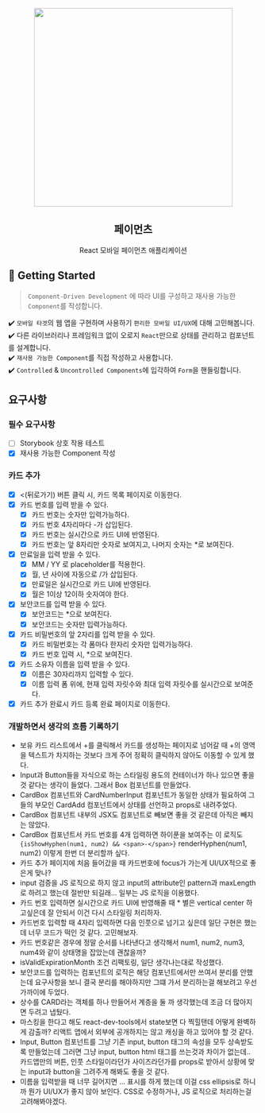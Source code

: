 <p align="middle" >
  <img src="https://techcourse-storage.s3.ap-northeast-2.amazonaws.com/0fefce79602043a9b3281ee1dd8f4be6" width="400">
</p>
<h2 align="middle">페이먼츠</h2>
<p align="middle">React 모바일 페이먼츠 애플리케이션</p>
</p>

## 🚀 Getting Started

> `Component-Driven Development` 에 따라 UI를 구성하고 재사용 가능한 `Component`를 작성합니다.

✔️ `모바일 타겟`의 웹 앱을 구현하며 사용하기 `편리한 모바일 UI/UX`에 대해 고민해봅니다.  
✔️ 다른 라이브러리나 프레임워크 없이 오로지 `React`만으로 상태를 관리하고 컴포넌트를 설계합니다.  
✔️ `재사용 가능한 Component`를 직접 작성하고 사용합니다.  
✔️ `Controlled` & `Uncontrolled Components`에 입각하여 `Form`을 핸들링합니다.

## 요구사항

### 필수 요구사항

- [ ] Storybook 상호 작용 테스트
- [x] 재사용 가능한 Component 작성

### 카드 추가

- [x] <(뒤로가기) 버튼 클릭 시, 카드 목록 페이지로 이동한다.
- [x] 카드 번호를 입력 받을 수 있다.
  - [x] 카드 번호는 숫자만 입력가능하다.
  - [x] 카드 번호 4자리마다 -가 삽입된다.
  - [x] 카드 번호는 실시간으로 카드 UI에 반영된다.
  - [x] 카드 번호는 앞 8자리만 숫자로 보여지고, 나머지 숫자는 \*로 보여진다.
- [x] 만료일을 입력 받을 수 있다.
  - [x] MM / YY 로 placeholder를 적용한다.
  - [x] 월, 년 사이에 자동으로 /가 삽입된다.
  - [x] 만료일은 실시간으로 카드 UI에 반영된다.
  - [x] 월은 1이상 12이하 숫자여야 한다.
- [x] 보안코드를 입력 받을 수 있다.
  - [x] 보안코드는 \*으로 보여진다.
  - [x] 보안코드는 숫자만 입력가능하다.
- [x] 카드 비밀번호의 앞 2자리를 입력 받을 수 있다.
  - [x] 카드 비밀번호는 각 폼마다 한자리 숫자만 입력가능하다.
  - [x] 카드 번호 입력 시, \*으로 보여진다.
- [x] 카드 소유자 이름을 입력 받을 수 있다.
  - [x] 이름은 30자리까지 입력할 수 있다.
  - [x] 이름 입력 폼 위에, 현재 입력 자릿수와 최대 입력 자릿수를 실시간으로 보여준다.
- [x] 카드 추가 완료시 카드 등록 완료 페이지로 이동한다.

### 개발하면서 생각의 흐름 기록하기

- 보유 카드 리스트에서 +를 클릭해서 카드를 생성하는 페이지로 넘어갈 때 +의 영역을 텍스트가 차지하는 것보다 크게 주어 정확히 클릭하지 않아도 이동할 수 있게 했다.
- Input과 Button들을 자식으로 하는 스타일링 용도의 컨테이너가 하나 있으면 좋을 것 같다는 생각이 들었다. 그래서 Box 컴포넌트를 만들었다.
- CardBox 컴포넌트와 CardNumberInput 컴포넌트가 동일한 상태가 필요하여 그들의 부모인 CardAdd 컴포넌트에서 상태를 선언하고 props로 내려주었다.
- CardBox 컴포넌트 내부의 JSX도 컴포넌트로 빼보면 좋을 것 같은데 아직은 빼지는 않았다.
- CardBox 컴포넌트서 카드 번호를 4개 입력하면 하이푼을 보여주는 이 로직도 `{isShowHyphen(num1, num2) && <span>-</span>}` renderHyphen(num1, num2) 이렇게 한번 더 분리할까 싶다.
- 카드 추가 페이지에 처음 들어갔을 때 카드번호에 focus가 가는게 UI/UX적으로 좋은게 맞나?
- input 검증을 JS 로직으로 하지 않고 input의 attribute인 pattern과 maxLength로 하려고 했는데 절반만 되길래... 일부는 JS 로직을 이용했다.
- 카드 번호 입력하면 실시간으로 카드 UI에 반영해줄 때 \* 별은 vertical center 하고싶은데 잘 안되서 이건 다시 스타일링 처리하자.
- 카드번호 입력할 때 4자리 입력하면 다음 인풋으로 넘기고 싶은데 일단 구현은 했는데 너무 코드가 떡인 것 같다. 고민해보자.
- 카드 번호같은 경우에 정말 순서를 나타낸다고 생각해서 num1, num2, num3, num4와 같이 상태명을 잡았는데 괜찮을까?
- isValidExpirationMonth 조건 리팩토링, 일단 생각나는대로 작성했다.
- 보안코드를 입력하는 컴포넌트의 로직은 해당 컴포넌트에서만 쓰여서 분리를 안했는데 요구사항을 보니 결국 분리를 해야하지만 그떄 가서 분리하는걸 해보려고 우선 가까이에 두었다.
- 상수를 CARD라는 객체를 하나 만들어서 계층을 둘 까 생각했는데 조금 더 많아지면 두려고 냅뒀다.
- 마스킹을 한다고 해도 react-dev-tools에서 state보면 다 찍힐탠데 어떻게 완벽하게 감출까? 리액트 앱에서 외부에 공개하지는 않고 캐싱을 하고 있어야 할 것 같다.
- Input, Button 컴포넌트를 그냥 기존 input, button 태그의 속성을 모두 상속받도록 만들었는데 그러면 그냥 input, button html 태그를 쓰는것과 차이가 없는데.. 카드앱만의 버튼, 인풋 스타일이라던가 사이즈라던가를 props로 받아서 상황에 맞는 input과 button을 그려주게 해봐도 좋을 것 같다.
- 이름을 입력받을 때 너무 길어지면 ... 표시를 하게 했는데 이걸 css ellipsis로 하니까 뭔가 UI/UX가 좋지 않아 보인다. CSS로 수정하거나, JS 로직으로 처리하는걸 고려해봐야겠다.
